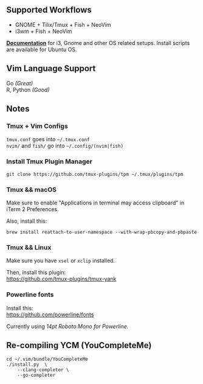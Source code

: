 ## Supported Workflows
 - GNOME + Tilix/Tmux + Fish + NeoVim  
 - i3wm + Fish + NeoVim  

**[Documentation](https://github.com/Netherdrake/Dotfiles/tree/master/os)** for i3, Gnome and other
OS related setups. Install scripts are available for Ubuntu OS.

## Vim Language Support
Go *(Great)*  
R, Python *(Good)*  

## Notes

### Tmux + Vim Configs
`tmux.conf` goes into `~/.tmux.conf`  
`nvim/` and `fish/` go into `~/.config/(nvim|fish)`

### Install Tmux Plugin Manager
```
git clone https://github.com/tmux-plugins/tpm ~/.tmux/plugins/tpm
```

### Tmux && macOS
Make sure to enable "Applications in terminal may access clipboard"
in iTerm 2 Preferences.

Also, install this:
```
brew install reattach-to-user-namespace --with-wrap-pbcopy-and-pbpaste
```

### Tmux && Linux
Make sure you have `xsel` or `xclip` installed.

Then, install this plugin:  
https://github.com/tmux-plugins/tmux-yank

### Powerline fonts
Install this:  
https://github.com/powerline/fonts

Currently using _14pt Roboto Mono for Powerline._

## Re-compiling YCM (YouCompleteMe)
```
cd ~/.vim/bundle/YouCompleteMe
./install.py  \
    --clang-completer \
    --go-completer
```
